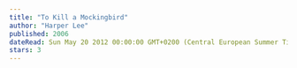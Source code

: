 ```yaml
---
title: "To Kill a Mockingbird"
author: "Harper Lee"
published: 2006
dateRead: Sun May 20 2012 00:00:00 GMT+0200 (Central European Summer Time)
stars: 3
---
```


